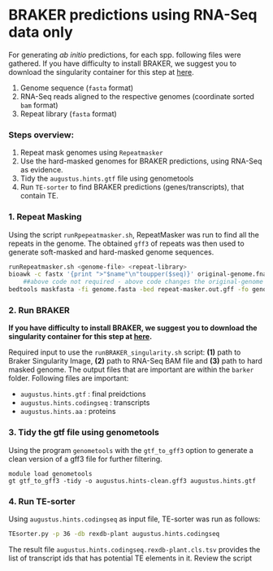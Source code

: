 # BRAKER predictions using RNA-Seq data only
For generating _ab initio_ predictions, for each spp. following files were gathered.
If you have difficulty to install BRAKER, we suggest you to download the singularity container for this step at [here](https://github.com/aseetharam/braker).

1. Genome sequence (`fasta` format)
2. RNA-Seq reads aligned to the respective genomes (coordinate sorted `bam` format)
4. Repeat library (`fasta` format)

### Steps overview:

1. Repeat mask genomes using `Repeatmasker`
2. Use the hard-masked genomes for BRAKER predictions, using RNA-Seq as evidence.
3. Tidy the `augustus.hints.gtf` file using genometools 
4. Run `TE-sorter` to find BRAKER predictions (genes/transcripts), that contain TE.


### 1. Repeat Masking

Using the script `runRpepeatmasker.sh`, RepeatMasker was run to find all the repeats in the genome. The obtained `gff3` of repeats was then used to generate soft-masked and hard-masked genome sequences.

```bash
runRepeatmasker.sh <genome-file> <repeat-library>
bioawk -c fastx '{print ">"$name"\n"toupper($seq)}' original-genome.fna > genome.fasta 
	##above code not required - above code changes the original-genome from a softmasked genome to a non-masked genome 
bedtools maskfasta -fi genome.fasta -bed repeat-masker.out.gff -fo genome.hardmasked.fasta
```

### 2. Run BRAKER

**If you have difficulty to install BRAKER, we suggest you to download the singularity container for this step at [here](https://github.com/aseetharam/braker).**

Required input to use the `runBRAKER_singularity.sh` script: **(1)** path to Braker Singularity Image, **(2)** path to RNA-Seq BAM file and **(3)** path to hard masked genome. 
The output files that are important are within the `barker` folder. Following files are important:

  - `augustus.hints.gtf` : final preidctions
  - `augustus.hints.codingseq` : transcripts
  - `augustus.hints.aa` : proteins

### 3. Tidy the gtf file using genometools 

Using the program `genometools` with the `gtf_to_gff3` option to generate a clean version of a gff3 file for further filtering. 
```
module load genometools
gt gtf_to_gff3 -tidy -o augustus.hints-clean.gff3 augustus.hints.gtf
```

### 4. Run TE-sorter

Using `augustus.hints.codingseq` as input file, TE-sorter was run as follows:

```bash
TEsorter.py -p 36 -db rexdb-plant augustus.hints.codingseq
```

The result file `augustus.hints.codingseq.rexdb-plant.cls.tsv` provides the list of transcript ids that has potential TE elements in it. Review the script 
